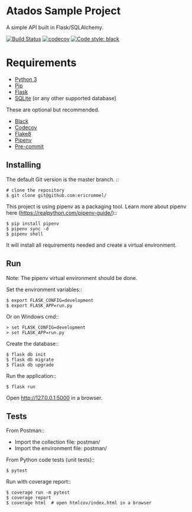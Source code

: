 Atados Sample Project
======

A simple API built in Flask/SQLAlchemy.

[![Build Status](https://travis-ci.com/ericrommel/atados-sample.svg?branch=master)](https://travis-ci.com/ericrommel/atados-sample)
[![codecov](https://codecov.io/gh/ericrommel/atados-sample/branch/master/graph/badge.svg)](https://codecov.io/gh/ericrommel/atados-sample)
[![Code style: black](https://img.shields.io/badge/code%20style-black-000000.svg)](https://github.com/ambv/black)


Requirements
======

- [Python 3](http://python.org/)
- [Pip](https://pip.pypa.io/)
- [Flask](https://flask.palletsprojects.com/)
- [SQLite](http://sqlite.org/) (or any other supported database)

These are optional but recommended.

- [Black](http://black.readthedocs.io/)
- [Codecov](http://codecov.io/)
- [Flake8](http://flake8.pycqa.org/)
- [Pipenv](http://pipenv.readthedocs.io)
- [Pre-commit](http://pre-commit.com/)


Installing
-------

The default Git version is the master branch. ::

    # clone the repository
    $ git clone git@github.com:ericrommel/


This project is using pipenv as a packaging tool. Learn more about pipenv here (<https://realpython.com/pipenv-guide/>)::

    $ pip install pipenv
    $ pipenv sync -d
    $ pipenv shell

It will install all requirements needed and create a virtual environment.


Run
---
Note: The pipenv virtual environment should be done.

Set the environment variables::

    $ export FLASK_CONFIG=development
    $ export FLASK_APP=run.py

Or on Windows cmd::

    > set FLASK_CONFIG=development
    > set FLASK_APP=run.py

Create the database::

    $ flask db init
    $ flask db migrate
    $ flask db upgrade

Run the application::

    $ flask run

Open http://127.0.0.1:5000 in a browser.


Tests
----

From Postman::
- Import the collection file: postman/
- Import the environment file: postman/

From Python code tests (unit tests)::

    $ pytest

Run with coverage report::

    $ coverage run -m pytest
    $ coverage report
    $ coverage html  # open htmlcov/index.html in a browser